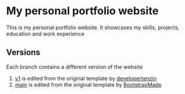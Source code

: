 # My personal portfolio website
This is my personal portfolio website. It showcases my skills, projects, education and work experience

## Versions
Each branch contains a different version of the website

1. [v1](https://github.com/TomMunyiri/personal-website/tree/v1) is edited from the original template by [developertenzin](https://github.com/developertenzin)
2. [main](https://github.com/TomMunyiri/personal-website/tree/main) is edited from the original template by [BootstrapMade](https://bootstrapmade.com/)